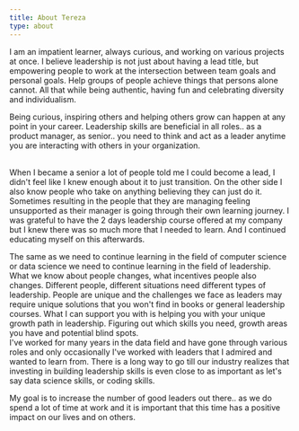 ```yaml
---
title: About Tereza
type: about
---
```


I am an impatient learner, always curious, and working on various projects at once. I believe leadership is not just about having a lead title, but empowering people to work at the intersection between team goals and personal goals. Help groups of people achieve things that persons alone cannot. All that while being authentic, having fun and celebrating diversity and individualism.

Being curious, inspiring others and helping others grow can happen at any point in your career. Leadership skills are beneficial in all roles.. as a product manager, as senior.. you need to think and act as a leader anytime you are interacting with others in your organization.

<br>
When I became a senior a lot of people told me I could become a lead, I didn't feel like I knew enough about it to just transition. On the other side I also know people who take on anything believing they can just do it. Sometimes resulting in the people that they are managing feeling unsupported as their manager is going through their own learning journey. I was grateful to have the 2 days leadership course offered at my company but I knew there was so much more that I needed to learn. And I continued educating myself on this afterwards. 

The same as we need to continue learning in the field of computer science or data science we need to continue learning in the field of leadership. What we know about people changes, what incentives people also changes. Different people, different situations need different types of leadership. People are unique and the challenges we face as leaders may require unique solutions that you won't find in books or general leadership courses. What I can support you with is helping you with your unique growth path in leadership. Figuring out which skills you need, growth areas you have and potential blind spots. 
<br>
I've worked for many years in the data field and have gone through various roles and only occasionally I've worked with leaders that I admired and wanted to learn from. There is a long way to go till our industry realizes that investing in building leadership skills is even close to as important as let's say data science skills, or coding skills.

My goal is to increase the number of good leaders out there.. as we do spend a lot of time at work and it is important that this time has a positive impact on our lives and on others.
